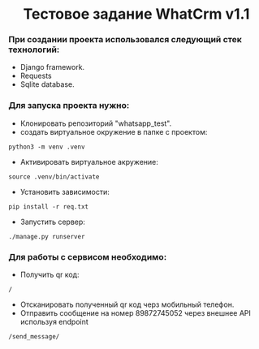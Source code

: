 <h1 align="center">Тестовое задание WhatCrm v1.1</h1>


### При создании проекта использовался следующий стек технологий:
- Django framework.
- Requests
- Sqlite database.


### Для запуска проекта нужно:

- Клонировать репозиторий "whatsapp_test".
- создать виртуальное окружение в папке с проектом:
```
python3 -m venv .venv
```
- Активировать виртуальное акружение:
```
source .venv/bin/activate
```
- Установить зависимости:
```
pip install -r req.txt
```
- Запустить сервер:
```
./manage.py runserver
```
### Для работы с сервисом необходимо:
- Получить qr код:
```
/
```
- Отсканировать полученный qr код черз мобильный телефон.
- Отправить сообщение на номер 89872745052 через внешнее API используя endpoint

```
/send_message/
```


